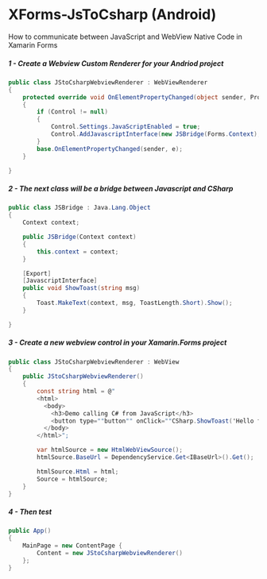 # XForms-JsToCsharp (Android)
How to communicate between JavaScript and WebView Native Code in Xamarin Forms

##### 1 - Create a Webview Custom Renderer for your Andriod project
```csharp
public class JStoCsharpWebviewRenderer : WebViewRenderer
{
    protected override void OnElementPropertyChanged(object sender, PropertyChangedEventArgs e)
    {
        if (Control != null)
        {
            Control.Settings.JavaScriptEnabled = true;
            Control.AddJavascriptInterface(new JSBridge(Forms.Context), "CSharp");
        }
        base.OnElementPropertyChanged(sender, e);
    }

}
```

##### 2 - The next class will be a bridge between Javascript and CSharp
```csharp
public class JSBridge : Java.Lang.Object
{
    Context context;

    public JSBridge(Context context)
    {
        this.context = context;
    }

    [Export]
    [JavascriptInterface]
    public void ShowToast(string msg)
    {
        Toast.MakeText(context, msg, ToastLength.Short).Show();
    }

}
```

##### 3 - Create a new webview control in your Xamarin.Forms project
```csharp
public class JStoCsharpWebviewRenderer : WebView
{
    public JStoCsharpWebviewRenderer()
    {
        const string html = @"
        <html>
          <body>
            <h3>Demo calling C# from JavaScript</h3>
            <button type=""button"" onClick=""CSharp.ShowToast('Hello from JS')"">Native Interaction</button>
          </body>
        </html>";

        var htmlSource = new HtmlWebViewSource();
        htmlSource.BaseUrl = DependencyService.Get<IBaseUrl>().Get();

        htmlSource.Html = html;
        Source = htmlSource;
    }
}
```

##### 4 - Then test
```csharp
public App()
{
    MainPage = new ContentPage { 
        Content = new JStoCsharpWebviewRenderer() 
    };
}
```
